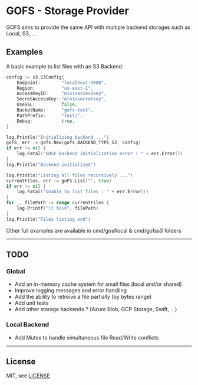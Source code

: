 # GOFS - Storage Provider
GOFS aims to provide the same API with multiple backend storages such as Local, S3, ...


Examples
--------

A basic example to list files with an S3 Backend:
```go
config := s3.S3Config{
    Endpoint:        "localhost:9000",
    Region:          "us-east-1",
    AccessKeyID:     "minioaccesskey",
    SecretAccessKey: "miniosecretkey",
    UseSSL:          false,
    BucketName:      "gofs-test",
    PathPrefix:      "test/",
    Debug:           true,
}

log.Println("Initializing backend ...")
goFS, err := gofs.New(gofs.BACKEND_TYPE_S3, config)
if err != nil {
    log.Fatal("GOSF Backend initialization error : " + err.Error())
}
log.Println("Backend initialized")

log.Println("Listing all files recursively ...")
currentFiles, err := goFS.List("", true)
if err != nil {
    log.Fatal("Unable to list files : " + err.Error())
}
for _, filePath := range currentFiles {
    log.Printf("\t %s\n", filePath)
}
log.Println("Files listing end")
```

Other full examples are available in cmd/gosflocal & cmd/gofss3 folders

---
## TODO
### Global
- Add an in-memory cache system for small files (local and/or shared)
- Improve logging messages and error handling
- Add the ability to retreive a file partially (by bytes range)
- Add unit tests
- Add other storage backends ? (Azure Blob, GCP Storage, Swift, ...)

### Local Backend
- Add Mutex to handle simultaneous file Read/Write conflicts

---

License
-------

MIT, see [LICENSE](LICENSE)